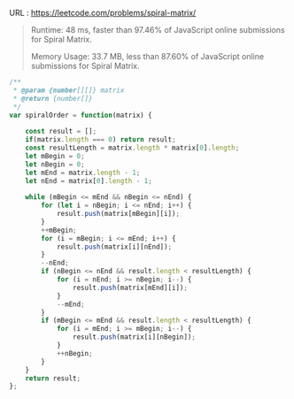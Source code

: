 URL : https://leetcode.com/problems/spiral-matrix/

> Runtime: 48 ms, faster than 97.46% of JavaScript online submissions for Spiral Matrix.
>
> Memory Usage: 33.7 MB, less than 87.60% of JavaScript online submissions for Spiral Matrix.

```javascript
/**
 * @param {number[][]} matrix
 * @return {number[]}
 */
var spiralOrder = function(matrix) {
    
    const result = [];
    if(matrix.length === 0) return result;
    const resultLength = matrix.length * matrix[0].length;
    let mBegin = 0;
    let nBegin = 0;
    let mEnd = matrix.length - 1;
    let nEnd = matrix[0].length - 1;
    
    while (mBegin <= mEnd && nBegin <= nEnd) {
        for (let i = nBegin; i <= nEnd; i++) {
            result.push(matrix[mBegin][i]);
        }
        ++mBegin;
        for (i = mBegin; i <= mEnd; i++) {
            result.push(matrix[i][nEnd]);
        }
        --nEnd;
        if (nBegin <= nEnd && result.length < resultLength) {
            for (i = nEnd; i >= nBegin; i--) {
                result.push(matrix[mEnd][i]);
            }
            --mEnd;            
        }
        if (mBegin <= mEnd && result.length < resultLength) {
            for (i = mEnd; i >= mBegin; i--) {
                result.push(matrix[i][nBegin]);
            }
            ++nBegin;   
        }
    }
    return result;
};
```